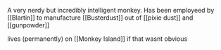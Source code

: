 A very nerdy but incredibly intelligent monkey. Has been employeed by [[Blartin]] to manufacture [[Busterdust]] out of [[pixie dust]] and [[gunpowder]]

lives (permanently) on [[Monkey Island]] if that wasnt obvious